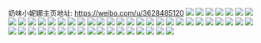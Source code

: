 奶味小妮娜主页地址: https://weibo.com/u/3628485120 
![](https://wx4.sinaimg.cn/mw2000/d8464a00ly1h906occxxcj20wi1ycdnz.jpg) 
![](https://wx4.sinaimg.cn/mw2000/d8464a00ly1h8wl3s6qzlj20sg0sgqd4.jpg) 
![](https://wx4.sinaimg.cn/mw2000/d8464a00ly1h8wl4wds81j20rs0kun2l.jpg) 
![](https://wx4.sinaimg.cn/mw2000/d8464a00ly1h8wl43kfxyj20sg0sgk2p.jpg) 
![](https://wx4.sinaimg.cn/mw2000/d8464a00ly1h8ud18ncpuj21400u0dmm.jpg) 
![](https://wx4.sinaimg.cn/mw2000/d8464a00ly1h8m2veo05sj20wi17c47x.jpg) 
![](https://wx4.sinaimg.cn/mw2000/d8464a00ly1h8m2vew62kj20wi17cqad.jpg) 
![](https://wx4.sinaimg.cn/mw2000/d8464a00ly1h8lxham2pfj23402c0x6p.jpg) 
![](https://wx4.sinaimg.cn/mw2000/d8464a00ly1h8lxkhu420j20wi17c4cp.jpg) 
![](https://wx4.sinaimg.cn/mw2000/d8464a00ly1h8almen9wnj20wi17cqpy.jpg) 
![](https://wx4.sinaimg.cn/mw2000/d8464a00ly1h7wrhq3t6pj20tc0tcjvz.jpg) 
![](https://wx4.sinaimg.cn/mw2000/d8464a00ly1h7s4u7hv9gj20u0140dqi.jpg) 
![](https://wx4.sinaimg.cn/mw2000/d8464a00ly1h7onu4gebij20wi17cgxg.jpg) 
![](https://wx4.sinaimg.cn/mw2000/d8464a00ly1h7onv2xw4dj20wi17cam0.jpg) 
![](https://wx4.sinaimg.cn/mw2000/d8464a00ly1h7gm0rk12ij20u01sygrg.jpg) 
![](https://wx4.sinaimg.cn/mw2000/d8464a00ly1h7cuz79pshj20u0140gug.jpg) 
![](https://wx4.sinaimg.cn/mw2000/d8464a00ly1h7cuz7r1maj20u0140tae.jpg) 
![](https://wx4.sinaimg.cn/mw2000/d8464a00ly1h7aa8qs4umj20u01hcdi5.jpg) 
![](https://wx4.sinaimg.cn/mw2000/d8464a00ly1h7581sbpvvj20wi17cabc.jpg) 
![](https://wx4.sinaimg.cn/mw2000/d8464a00ly1h75824hsg3j20w418bjsz.jpg) 
![](https://wx4.sinaimg.cn/mw2000/d8464a00ly1h742jbclhyj22ps1j0jtx.jpg) 
![](https://wx4.sinaimg.cn/mw2000/d8464a00ly1h742jbtkzvj22ps1j01kx.jpg) 
![](https://wx4.sinaimg.cn/mw2000/d8464a00ly1h6zcml7nemj23402c0q9u.jpg) 
![](https://wx4.sinaimg.cn/mw2000/d8464a00ly1h6zcnna9x6j21od36cnpg.jpg) 
![](https://wx4.sinaimg.cn/mw2000/d8464a00ly1h6zcnotg4kj20wi17ctum.jpg) 
![](https://wx4.sinaimg.cn/mw2000/d8464a00ly1h6x6d4ivnuj20u00gwgpd.jpg) 
![](https://wx4.sinaimg.cn/mw2000/d8464a00ly1h6x6d4p3v6j20u00gs750.jpg) 
![](https://wx4.sinaimg.cn/mw2000/d8464a00ly1h6s5e32qhaj20wi17d0wo.jpg) 
![](https://wx4.sinaimg.cn/mw2000/d8464a00ly1h6ll9fbs4gj20wi1ycwvx.jpg) 
![](https://wx4.sinaimg.cn/mw2000/d8464a00ly1h6ll9gn8bwj20wi1yc7k3.jpg) 
![](https://wx4.sinaimg.cn/mw2000/d8464a00ly1h62dvr261nj20au08ymxm.jpg) 
![](https://wx4.sinaimg.cn/mw2000/d8464a00ly1h618jrsg4rj23402c0npd.jpg) 
![](https://wx4.sinaimg.cn/mw2000/d8464a00ly1h618jsile0j20p00xc0u1.jpg) 
![](https://wx4.sinaimg.cn/mw2000/d8464a00ly1h5l3us2wyaj20wi17cqr2.jpg) 
![](https://wx4.sinaimg.cn/mw2000/d8464a00ly1h5l3uuyetgj20wi1ycqv5.jpg) 
![](https://wx4.sinaimg.cn/mw2000/d8464a00ly1h5dm2h4hfhj217c0witdm.jpg) 
![](https://wx4.sinaimg.cn/mw2000/d8464a00ly1h5dm2heyaej217c0wi0xf.jpg) 
![](https://wx4.sinaimg.cn/mw2000/d8464a00ly1h51df78968j23402c0npd.jpg) 
![](https://wx4.sinaimg.cn/mw2000/d8464a00ly1h51df9b8k0j20wi17cqgq.jpg) 
![](https://wx4.sinaimg.cn/mw2000/d8464a00ly1h4yb1837jej23402c04qr.jpg) 
![](https://wx4.sinaimg.cn/mw2000/d8464a00ly1h4yb2gei1sj20wi1ycqv5.jpg) 
![](https://wx4.sinaimg.cn/mw2000/d8464a00ly1h4x8veyke4j20lc0s5104.jpg) 
![](https://wx4.sinaimg.cn/mw2000/d8464a00ly1h4v3np46tyj20oj0izjz1.jpg) 
![](https://wx4.sinaimg.cn/mw2000/d8464a00ly1h4v3ohrcfpj20wi17cnfr.jpg) 
![](https://wx4.sinaimg.cn/mw2000/d8464a00ly1h4r8n8mr63j20wi10ineq.jpg) 
![](https://wx4.sinaimg.cn/mw2000/d8464a00ly1h4psy9f50pj20wi1ycnpd.jpg) 
![](https://wx4.sinaimg.cn/mw2000/d8464a00ly1h49l40ru4wj23402c0e83.jpg) 
![](https://wx4.sinaimg.cn/mw2000/d8464a00ly1h49l47wlj4j22c03404qq.jpg) 
![](https://wx4.sinaimg.cn/mw2000/d8464a00ly1h49l48xe56j22c0340npe.jpg) 
